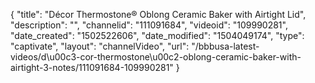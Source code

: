 {
    "title": "D&eacute;cor Thermostone&reg; Oblong Ceramic Baker with Airtight Lid",
    "description": "",
    "channelid": "111091684",
    "videoid": "109990281",
    "date_created": "1502522606",
    "date_modified": "1504049174",
    "type": "captivate",
    "layout": "channelVideo",
    "url": "\/bbbusa-latest-videos\/d\u00c3-cor-thermostone\u00c2-oblong-ceramic-baker-with-airtight-3-notes\/111091684-109990281"
}
